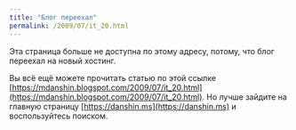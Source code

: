 ```yaml
---
title: "Блог переехал"
permalink: /2009/07/it_20.html
---
```

Эта страница больше не доступна по этому адресу, потому, что блог переехал на новый хостинг.

Вы всё ещё можете прочитать статью по этой ссылке [https://mdanshin.blogspot.com/2009/07/it_20.html](https://mdanshin.blogspot.com/2009/07/it_20.html). Но лучше зайдите на главную страницу [https://danshin.ms](https://danshin.ms) и воспользуйтесь поиском.